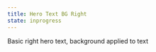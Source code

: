 ```yaml
---
title: Hero Text BG Right
state: inprogress
---
```

Basic right hero text, background applied to text
